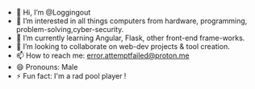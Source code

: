 - 👋 Hi, I’m @Loggingout
- 👀 I’m interested in all things computers from hardware, programming, problem-solving,cyber-security.  
- 🌱 I’m currently learning Angular, Flask, other front-end frame-works.
- 💞️ I’m looking to collaborate on web-dev projects & tool creation. 
- 📫 How to reach me: error.attemptfailed@proton.me
- 😄 Pronouns: Male
- ⚡ Fun fact: I'm a rad pool player ! 

<!---
Loggingout/Loggingout is a ✨ special ✨ repository because its `README.md` (this file) appears on your GitHub profile.
You can click the Preview link to take a look at your changes.
--->

